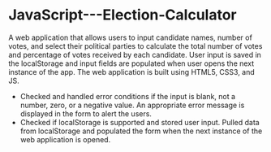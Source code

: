 # JavaScript---Election-Calculator
A web application that allows users to input candidate names, number of votes, and select their political parties to calculate the total number of votes and percentage of votes received by each candidate. User input is saved in the localStorage and input fields are populated when user opens the next instance of the app. The web application is built using HTML5, CSS3, and JS.

- Checked and handled error conditions if the input is blank, not a number, zero, or a negative value. An appropriate error message is displayed in the form to alert the users.
- Checked if localStorage is supported and stored user input. Pulled data from localStorage and populated the form when the next instance of the web application is opened.
